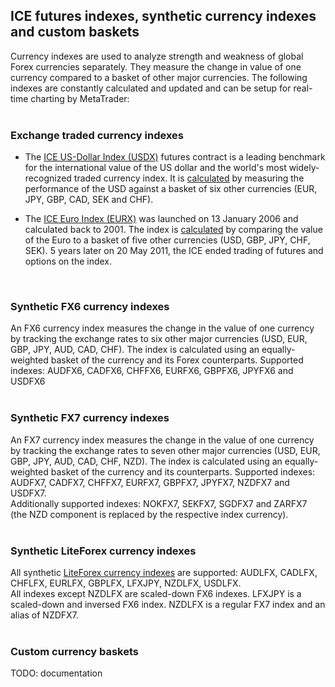 
## ICE futures indexes, synthetic currency indexes and custom baskets

Currency indexes are used to analyze strength and weakness of global Forex currencies separately. They measure the change in
value of one currency compared to a basket of other major currencies. The following indexes are constantly calculated and
updated and can be setup for real-time charting by MetaTrader:
<br>
<br>

### Exchange traded currency indexes
- The <a href="https://www.theice.com/publicdocs/futures_us/USDX_Futures_Contract.pdf" target="_blank">ICE US-Dollar Index
(USDX)</a> futures contract is a leading benchmark for the international value of the US dollar and the world's most
widely-recognized traded currency index. It is <a href="http://www.forexltd.co.uk/trade/contrspec/usdx/" target="_blank">
calculated</a> by measuring the performance of the USD against a basket of six other currencies (EUR, JPY, GBP, CAD, SEK
and CHF).

- The <a href="http://web.archive.org/web/20111213011531if_/https://www.theice.com/publicdocs/rulebooks/futures_us/24_ICE_Futures_EURO_Index.pdf" target="_blank">
ICE Euro Index (EURX)</a> was launched on 13 January 2006 and calculated back to 2001. The index is
<a href="http://www.forexltd.co.uk/trade/contrspec/eurx/" target="_blank">calculated</a> by comparing the value of the Euro
to a basket of five other currencies (USD, GBP, JPY, CHF, SEK). 5 years later on 20 May 2011, the ICE ended trading of futures
and options on the index.
<br>

### Synthetic FX6 currency indexes
An FX6 currency index measures the change in the value of one currency by tracking the exchange rates to six other major
currencies (USD, EUR, GBP, JPY, AUD, CAD, CHF). The index is calculated using an equally-weighted basket of the currency and
its Forex counterparts. Supported indexes: AUDFX6, CADFX6, CHFFX6, EURFX6, GBPFX6, JPYFX6 and USDFX6
<br>
<br>

### Synthetic FX7 currency indexes
An FX7 currency index measures the change in the value of one currency by tracking the exchange rates to seven other major
currencies (USD, EUR, GBP, JPY, AUD, CAD, CHF, NZD). The index is calculated using an equally-weighted basket of the currency
and its counterparts. Supported indexes: AUDFX7, CADFX7, CHFFX7, EURFX7, GBPFX7, JPYFX7, NZDFX7 and USDFX7.  
Additionally supported indexes: NOKFX7, SEKFX7, SGDFX7 and ZARFX7 (the NZD component is replaced by the respective index
currency).
<br>
<br>

### Synthetic LiteForex currency indexes
All synthetic <a href="http://web.archive.org/web/20140421225104/http://www.liteforex.com/trading/trading-instruments/indices/" target="_blank">
LiteForex currency indexes</a> are supported: AUDLFX, CADLFX, CHFLFX, EURLFX, GBPLFX, LFXJPY, NZDLFX, USDLFX.<br>
All indexes except NZDLFX are scaled-down FX6 indexes. LFXJPY is a scaled-down and inversed FX6 index. NZDLFX is a regular 
FX7 index and an alias of NZDFX7.
<br>
<br>

### Custom currency baskets
TODO: documentation
<br>
<br>
